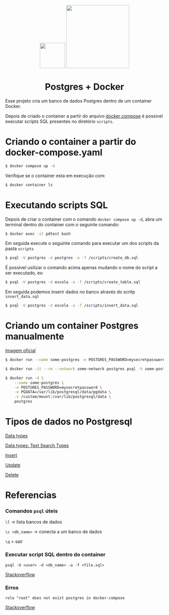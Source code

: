 <p align="center">
	<img src="https://upload.wikimedia.org/wikipedia/commons/2/29/Postgresql_elephant.svg" width=80>
	<img src="https://upload.wikimedia.org/wikipedia/en/f/f4/Docker_logo.svg" width=200>
</p>
<p align="center">
</p>

<h1 align="center">Postgres + Docker</h1>

Esse projeto cria um banco de dados Postgres dentro de um container Docker.

Depois de criado o container a partir do arquivo [docker compose](docker-compose.yaml) é possível executar scripts SQL presentes no diretório `scripts`.

# Criando o container a partir do docker-compose.yaml

```sh
$ docker compose up -d
```

Verifique se o container esta em execução com:

```sh
$ docker container ls
```

# Executando scripts SQL

Depois de criar o container com o comando `docker compose up -d`, abra um terminal dentro do container com o seguinte comando:

```bash
$ docker exec -it pdtest bash
```

Em seguida execute o seguinte comando para executar um dos scripts da pasta `scripts`

```bash
$ psql -U postgres -d postgres -a -f /scripts/create_db.sql
```

É possível usilizar o comando acima apenas mudando o nome do script a ser executado, ex:


```bash
$ psql -U postgres -d escola -a -f /scripts/create_table.sql
```

Em seguida podemos inserir dados no banco através do scritp `insert_data.sql`


```bash
$ psql -U postgres -d escola -a -f /scripts/insert_data.sql
```

# Criando um container Postgres manualmente

[Imagem oficial](https://hub.docker.com/_/postgres)

```sh
$ docker run --name some-postgres -e POSTGRES_PASSWORD=mysecretpassword -d postgres
```

```sh
$ docker run -it --rm --network some-network postgres psql -h some-postgres -U postgres
```

```sh
$ docker run -d \
	--name some-postgres \
	-e POSTGRES_PASSWORD=mysecretpassword \
	-e PGDATA=/var/lib/postgresql/data/pgdata \
	-v /custom/mount:/var/lib/postgresql/data \
	postgres
```

# Tipos de dados no Postgresql

[Data types](https://www.postgresql.org/docs/current/datatype.html)

[Data types: Text Search Types](https://www.postgresql.org/docs/current/datatype-textsearch.html)

[Insert](https://www.postgresql.org/docs/8.1/sql-insert.html)

[Update](https://www.postgresql.org/docs/12/sql-update.html)

[Delete](https://www.postgresql.org/docs/current/sql-delete.html)


# Referencias

### Comandos `psql` úteis

`\l` -> lista bancos de dados

`\c <db_name>` -> conecta a um banco de dados

`\q` > sair

### Executar script SQL dentro do container

`psql -U <user> -d <db_name> -a -f <file.sql>`

[Stackoverflow](https://stackoverflow.com/questions/9736085/run-a-postgresql-sql-file-using-command-line-arguments)


### Erros

`role "root" does not exist postgres in docker-compose`

[Stackoverflow](https://stackoverflow.com/questions/60193781/postgres-with-docker-compose-gives-fatal-role-root-does-not-exist-error)
